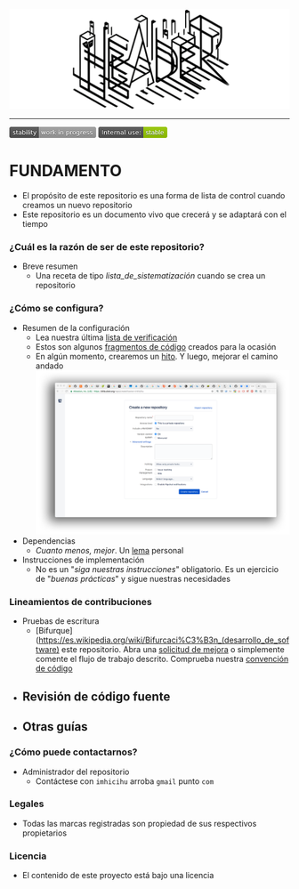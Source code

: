 <p align="center">
  <img src="images/logo.png?raw=true" alt="Logotipo de 
  Good practices on repository creation"/>
</p>

---

![stability-work_in_progress](images/Badges/stability-work_in_progress.png)
![internaluse-green](images/Badges/internal_use_Stable.png)

# FUNDAMENTO #

* El propósito de este repositorio es una forma de lista de control cuando creamos un nuevo repositorio
* Este repositorio es un documento vivo que crecerá y se adaptará con el tiempo

### ¿Cuál es la razón de ser de este repositorio? ###
* Breve resumen
  - Una receta de tipo _lista_de_sistematización_ cuando se crea un repositorio

### ¿Cómo se configura?
* Resumen de la configuración
  - Lea nuestra última [lista de verificación](Checklist_4_Bitbucket.md)
  - Estos son algunos [fragmentos de código](https://bitbucket.org/imhicihu/workspace/snippets/) creados para la ocasión
  - En algún momento, crearemos un [hito](https://jira.atlassian.com/browse/BCLOUD-11528). Y luego, mejorar el camino andado
  ![repository.png](images/68747470733a2f2f6269746275636b65742e6f72672f7265706f2f656b79616545452f696d616765732f313637353835393637352d7265706f7369746f72792e706e67.png)
* Dependencias
  - _Cuanto menos, mejor_. Un [lema](https://dictionary.cambridge.org/es/diccionario/ingles/motto) personal
* Instrucciones de implementación
  - No es un "_siga nuestras instrucciones_" obligatorio. Es un ejercicio de "_buenas prácticas_" y sigue nuestras necesidades

### Lineamientos de contribuciones
* Pruebas de escritura
  - [Bifurque](https://es.wikipedia.org/wiki/Bifurcaci%C3%B3n_(desarrollo_de_software) este repositorio. Abra una [solicitud de mejora](https://www.wikidata.org/wiki/Q68712963) o simplemente comente el flujo de trabajo descrito. Comprueba nuestra [convención de código](Coding_convention.md)
* Revisión de código fuente
  - 
* Otras guías
  -

### ¿Cómo puede contactarnos?
* Administrador del repositorio
    - Contáctese con `imhicihu` arroba `gmail` punto `com`
   
### Legales
* Todas las marcas registradas son propiedad de sus respectivos propietarios

### Licencia
* El contenido de este proyecto está bajo una licencia 
